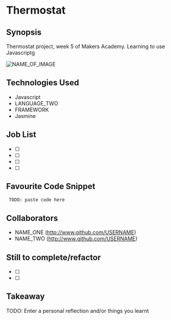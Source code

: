 Thermostat
=======================

## Synopsis

Thermostat project, week 5 of Makers Academy. Learning to use Javascriptg

![NAME_OF_IMAGE](http://ENTER_URL)

## Technologies Used

- Javascript
- LANGUAGE_TWO
- FRAMEWORK
- Jasmine

## Job List

- [ ]
- [ ]
- [ ]
- [ ]

## Favourite Code Snippet

~~~
 TODO: paste code here
~~~

## Collaborators

- NAME_ONE (http://www.github.com/USERNAME)
- NAME_TWO (http://www.github.com/USERNAME)

## Still to complete/refactor

- [ ]
- [ ]

## Takeaway

TODO: Enter a personal reflection and/or things you learnt